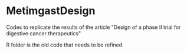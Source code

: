 # MetimgastDesign

Codes to replicate the results of the article "Design of a phase II trial for digestive cancer therapeutics"

R folder is the old code that needs to be refined.